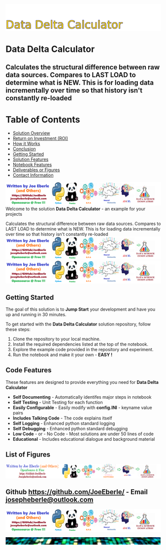 ![Image image_filename](solution_sign.png)
    
# Data Delta Calculator 

## Calculates the structural difference between raw data sources. Compares to LAST LOAD to determine what is NEW. This is for loading data incrementally over time so that history isn't constantly re-loaded

    
# Table of Contents

- [Solution Overview](#Solution-Overview)
- [Return on Investment (ROI)](#return-on-investment-roi)
- [How it Works](#how-it-works)
- [Conclusion](#conclusion)
- [Getting Started](#getting-started)
- [Solution Features](#solution-features)
- [Notebook Features](#notebook-features)
- [Deliverables or Figures](#deliverables-or-figures)
- [Contact Information](#contact-information)

![Image image_filename](code.png)
Welcome to the solution **Data Delta Calculator** - an example for your projects

Calculates the structural difference between raw data sources. Compares to LAST LOAD to determine what is NEW. This is for loading data incrementally over time so that history isn't constantly re-loaded
![Image image_filename](code.png)![Image image_filename](sample.png)
## Getting Started

The goal of this solution is to **Jump Start** your development and have you up and running in 30 minutes. 

To get started with the **Data Delta Calculator** solution repository, follow these steps:
1. Clone the repository to your local machine.
2. Install the required dependencies listed at the top of the notebook.
3. Explore the example code provided in the repository and experiment.
4. Run the notebook and make it your own - **EASY !**
    
## Code Features

These features are designed to provide everything you need for **Data Delta Calculator** 

- **Self Documenting** - Automatically identifes major steps in notebook 
- **Self Testing** - Unit Testing for each function
- **Easily Configurable** - Easily modify with **config.INI** - keyname value pairs
- **Includes Talking Code** - The code explains itself 
- **Self Logging** - Enhanced python standard logging   
- **Self Debugging** - Enhanced python standard debugging
- **Low Code** - or - No Code  - Most solutions are under 50 lines of code
- **Educational** - Includes educational dialogue and background material

    
## List of Figures
 ![additional_image](joe_logo.png)  <br>
    

## Github https://github.com/JoeEberle/ - Email  josepheberle@outlook.com 
    
![Developer](developer.png)

![Brand](brand.png)
    